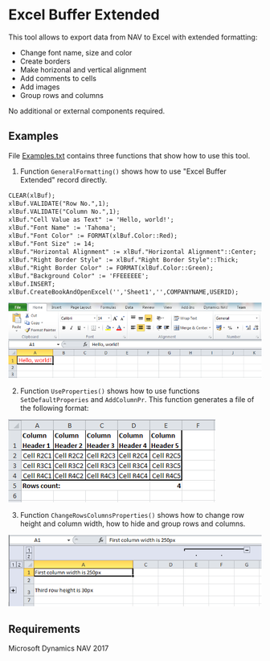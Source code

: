 # Excel Buffer Extended

This tool allows to export data from NAV to Excel with extended formatting:
- Change font name, size and color
- Create borders
- Make horizonal and vertical alignment
- Add comments to cells
- Add images
- Group rows and columns

No additional or external components required.

## Examples

File [Examples.txt](Examples.txt) contains three functions that show how to use this tool.

1. Function `GeneralFormatting()` shows how to use "Excel Buffer Extended" record directly.
```
CLEAR(xlBuf);
xlBuf.VALIDATE("Row No.",1);
xlBuf.VALIDATE("Column No.",1);
xlBuf."Cell Value as Text" := 'Hello, world!';
xlBuf."Font Name" := 'Tahoma';
xlBuf."Font Color" := FORMAT(xlBuf.Color::Red);
xlBuf."Font Size" := 14;
xlBuf."Horizontal Alignment" := xlBuf."Horizontal Alignment"::Center;
xlBuf."Right Border Style" := xlBuf."Right Border Style"::Thick;
xlBuf."Right Border Color" := FORMAT(xlBuf.Color::Green);
xlBuf."Background Color" := 'FFEEEEEE';
xlBuf.INSERT;
xlBuf.CreateBookAndOpenExcel('','Sheet1','',COMPANYNAME,USERID);
```
![](Img/GeneralFormatting.png)

2. Function `UseProperties()` shows how to use functions `SetDefaultProperies` and `AddColumnPr`.
This function generates a file of the following format:

![](Img/UseProperties.png)

3. Function `ChangeRowsColumnsProperties()` shows how to change row height and column width, how to hide and group rows and columns.

![](Img/RowsCols.png)

## Requirements

Microsoft Dynamics NAV 2017

